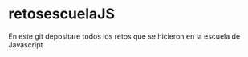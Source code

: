 # retosescuelaJS
En este git depositare todos los retos que se hicieron en la escuela de Javascript
